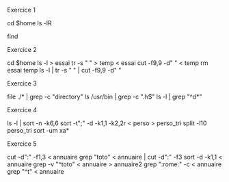 Exercice 1

cd $home
ls -lR

find

Exercice 2

cd $home
ls -l > essai
tr -s " " > temp < essai
cut -f9,9 -d" " < temp
rm essai temp
ls -l | tr -s " " | cut -f9,9 -d" "

Exercice 3

file ./* | grep -c "directory"
ls /usr/bin | grep -c ".h$"
ls -l | grep "^d*"

Exercice 4

ls -l | sort -n -k6,6
sort -t";" -d -k1,1 -k2,2r < perso > perso_tri
split -l10 perso_tri
sort -um xa*

Exercice 5

cut -d":" -f1,3 < annuaire
grep "toto" < annuaire | cut -d":" -f3
sort -d -k1,1 < annuaire
grep -v "^toto" < annuaire > annuaire2
grep ":rome:" -c < annuaire
grep "^t" < annuaire
